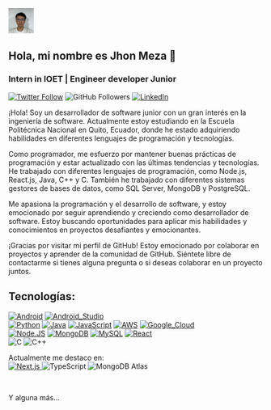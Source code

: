 <img src="/Foto.jpg" alt="Texto alternativo" width="50" height="50"> </img> 
## Hola, mi nombre es Jhon Meza 👋

### Intern in IOET | Engineer developer Junior


[![Twitter Follow](https://img.shields.io/twitter/follow/JhonMG07?style=social)](https://twitter.com/JhonMeza07)
![GitHub Followers](https://img.shields.io/github/followers/JhonMG07?style=social)
[![LinkedIn](https://img.shields.io/badge/LinkedIn-Profile-blue)](https://www.linkedin.com/in/jhon-meza07/)

¡Hola! Soy un desarrollador de software junior con un gran interés en la ingeniería de software. Actualmente estoy estudiando en la Escuela Politécnica Nacional en Quito, Ecuador, donde he estado adquiriendo habilidades en diferentes lenguajes de programación y tecnologías.

Como programador, me esfuerzo por mantener buenas prácticas de programación y estar actualizado con las últimas tendencias y tecnologías. He trabajado con diferentes lenguajes de programación, como Node.js, React.js, Java, C++ y C. También he trabajado con diferentes sistemas gestores de bases de datos, como SQL Server, MongoDB y PostgreSQL.

Me apasiona la programación y el desarrollo de software, y estoy emocionado por seguir aprendiendo y creciendo como desarrollador de software. Estoy buscando oportunidades para aplicar mis habilidades y conocimientos en proyectos desafiantes y emocionantes.

¡Gracias por visitar mi perfil de GitHub! Estoy emocionado por colaborar en proyectos y aprender de la comunidad de GitHub. Siéntete libre de contactarme si tienes alguna pregunta o si deseas colaborar en un proyecto juntos.

## Tecnologías:
[![Android](https://img.shields.io/badge/Android-3DDC84?style=for-the-badge&logo=android&logoColor=white&labelColor=101010)]()
[![Android_Studio](https://img.shields.io/badge/Android_Studio-3DDC84?style=for-the-badge&logo=android-studio&logoColor=white&labelColor=101010)]()
</br>
[![Python](https://img.shields.io/badge/Python-yellow?style=for-the-badge&logo=python&logoColor=white&labelColor=101010)]()
[![Java](https://img.shields.io/badge/Java-007396?style=for-the-badge&logo=java&logoColor=white&labelColor=101010)]()
[![JavaScript](https://img.shields.io/badge/JavaScript-F7DF1E?style=for-the-badge&logo=javascript&logoColor=white&labelColor=101010)]()
[![AWS](https://img.shields.io/badge/AWS-232F3E?style=for-the-badge&logo=amazon-aws&logoColor=white&labelColor=101010)]()
[![Google_Cloud](https://img.shields.io/badge/Google_Cloud-4285F4?style=for-the-badge&logo=googlecloud&logoColor=white&labelColor=101010)]()
</br>
[![Node.JS](https://img.shields.io/badge/Node.JS-339933?style=for-the-badge&logo=node.js&logoColor=white&labelColor=101010)]()
[![MongoDB](https://img.shields.io/badge/MongoDB-47A248?style=for-the-badge&logo=mongodb&logoColor=white&labelColor=101010)]()
[![MySQL](https://img.shields.io/badge/MySQL-4479A1?style=for-the-badge&logo=mysql&logoColor=white&labelColor=101010)]()
[![React](https://img.shields.io/badge/React-61DAFB?style=for-the-badge&logo=react&logoColor=white&labelColor=101010)]()<br>
![C](https://img.shields.io/badge/-C-A8B9CC?style=for-the-badge&logo=c&logoColor=white)
![C++](https://img.shields.io/badge/-C++-00599C?style=for-the-badge&logo=c%2B%2B&logoColor=white&labelColor=555555)

Actualmente me destaco en:<br>
[![Next.js](https://img.shields.io/badge/Next.js-000000?style=for-the-badge&logo=next.js&logoColor=white&labelColor=101010) ]()
![TypeScript](https://img.shields.io/badge/-TypeScript-007ACC?style=for-the-badge&logo=typescript&logoColor=white)
![MongoDB Atlas](https://img.shields.io/badge/-MongoDB%20Atlas-47A248?style=for-the-badge&logo=mongodb&logoColor=white)


</br>

Y alguna más...


